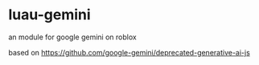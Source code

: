 # luau-gemini
an module for google gemini on roblox

based on https://github.com/google-gemini/deprecated-generative-ai-js
